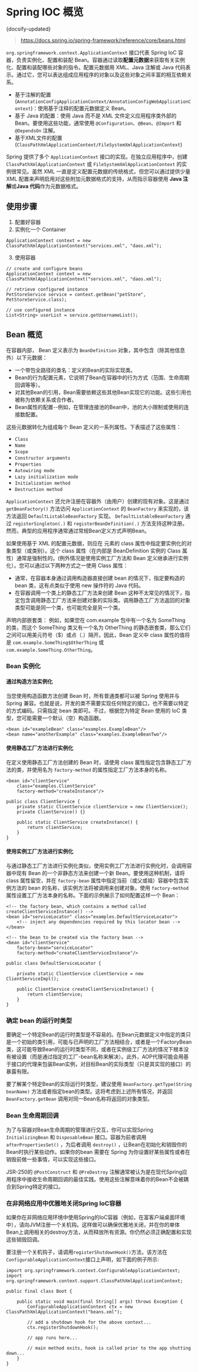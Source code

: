 #  Spring IOC 概览
 {docsify-updated}
> https://docs.spring.io/spring-framework/reference/core/beans.html

`org.springframework.context.ApplicationContext` 接口代表 Spring IoC 容器，负责实例化、配置和装配 Bean。容器通过读取**配置元数据**来获取有关实例化、配置和装配哪些对象的指令。配置元数据用 XML、Java 注解或 Java 代码表示。通过它，您可以表达组成应用程序的对象以及这些对象之间丰富的相互依赖关系。

+ 基于注解的配置(`AnnotationConfigApplicationContext/AnnotationConfigWebApplicationContext`)：使用基于注释的配置元数据定义 Bean。
+ 基于 Java 的配置：使用 Java 而不是 XML 文件定义应用程序类外部的 Bean。要使用这些功能，通常使用 `@Configuration`、`@Bean`、`@Import` 和 `@DependsOn` 注解。
+ 基于XML文件的配置(`ClassPathXmlApplicationContext/FileSystemXmlApplicationContext`)

Spring 提供了多个 `ApplicationContext` 接口的实现。在独立应用程序中，创建 `ClassPathXmlApplicationContext` 或 `FileSystemXmlApplicationContext` 的实例很常见。虽然 XML 一直是定义配置元数据的传统格式，但您可以通过提供少量 XML 配置来声明启用对这些附加元数据格式的支持，从而指示容器使用 **Java 注解**或**Java 代码**作为元数据格式。

## 使用步骤
1. 配置好容器
2. 实例化一个 Container
```
ApplicationContext context = new ClassPathXmlApplicationContext("services.xml", "daos.xml");
```
3. 使用容器
```
// create and configure beans
ApplicationContext context = new ClassPathXmlApplicationContext("services.xml", "daos.xml");

// retrieve configured instance
PetStoreService service = context.getBean("petStore", PetStoreService.class);

// use configured instance
List<String> userList = service.getUsernameList();
```

## Bean 概览
在容器内部， Bean 定义表示为 `BeanDefinition` 对象，其中包含（除其他信息外）以下元数据：
+ 一个带包全路径的类名：定义的Bean的实际实现类。
+ Bean的行为配置元素，它说明了Bean在容器中的行为方式（范围、生命周期回调等等）。
+ 对其他Bean的引用，Bean需要依赖这些其他Bean实现它的功能。这些引用也被称为依赖关系或合作者。
+ Bean属性的配置--例如，在管理连接池的Bean中，池的大小限制或使用的连接数配置。

这些元数据转化为组成每个 Bean 定义的一系列属性。下表描述了这些属性：
+ `Class`
+ `Name`
+ `Scope`
+ `Constructor arguments`
+ `Properties`
+ `Autowiring mode`
+ `Lazy initialization mode`
+ `Initialization method`
+ `Destruction method`

`ApplicationContext` 还允许注册在容器外（由用户）创建的现有对象。这是通过 `getBeanFactory()` 方法访问 `ApplicationContext` 的 `BeanFactory` 来实现的，该方法返回 `DefaultListableBeanFactory` 实现。 `DefaultListableBeanFactory` 通过 `registerSingleton(.)` 和 `registerBeanDefinition(.)` 方法支持这种注册。然而，典型的应用程序通常通过常规Bean定义方式声明Bean。

如果使用基于 XML 的配置元数据，则应在 <bean/> 元素的 class 属性中指定要实例化的对象类型（或类别）。这个 class 属性（在内部是 BeanDefinition 实例的 Class 属性）通常是强制性的。(例外情况是使用实例工厂方法和 Bean 定义继承进行实例化）。您可以通过以下两种方式之一使用 Class 属性：
+ 通常，在容器本身通过调用构造器直接创建 bean 的情况下，指定要构造的 bean 类，这有点类似于使用 new 操作符的 Java 代码。
+ 在容器调用一个类上的静态工厂方法来创建 Bean 这种不太常见的情况下，指定包含调用静态工厂方法来创建对象的实际类。调用静态工厂方法返回的对象类型可能是同一个类，也可能完全是另一个类。

声明内部嵌套类：
例如，如果您在 com.example 包中有一个名为 SomeThing 的类，而这个 SomeThing 类又有一个名为 OtherThing 的静态嵌套类，那么它们之间可以用美元符号（\$）或点（.）隔开。因此，Bean 定义中 class 属性的值将是 `com.example.SomeThing$OtherThing` 或 `com.example.SomeThing.OtherThing`。

### Bean 实例化

#### 通过构造方法实例化
当您使用构造函数方法创建 Bean 时，所有普通类都可以被 Spring 使用并与 Spring 兼容。也就是说，开发的类不需要实现任何特定的接口，也不需要以特定的方式编码。只需指定 bean 类即可。不过，根据您为特定 Bean 使用的 IoC 类型，您可能需要一个默认（空）构造函数。
```
<bean id="exampleBean" class="examples.ExampleBean"/>
<bean name="anotherExample" class="examples.ExampleBeanTwo"/>
```

#### 使用静态工厂方法进行实例化
在定义使用静态工厂方法创建的 Bean 时，请使用 class 属性指定包含静态工厂方法的类，并使用名为 `factory-method` 的属性指定工厂方法本身的名称。
```
<bean id="clientService"
	class="examples.ClientService"
	factory-method="createInstance"/>

public class ClientService {
	private static ClientService clientService = new ClientService();
	private ClientService() {}

	public static ClientService createInstance() {
		return clientService;
	}
}
```
#### 使用实例工厂方法进行实例化
与通过静态工厂方法进行实例化类似，使用实例工厂方法进行实例化时，会调用容器中现有 Bean 的一个非静态方法来创建一个新 Bean。要使用这种机制，请将 class 属性留空，并在 `factory-bean` 属性中指定当前（或父或祖）容器中包含实例方法的 bean 的名称，该实例方法将被调用来创建对象。使用 `factory-method` 属性设置工厂方法本身的名称。下面的示例展示了如何配置这样一个 Bean：
```
<!-- the factory bean, which contains a method called createClientServiceInstance() -->
<bean id="serviceLocator" class="examples.DefaultServiceLocator">
	<!-- inject any dependencies required by this locator bean -->
</bean>

<!-- the bean to be created via the factory bean -->
<bean id="clientService"
	factory-bean="serviceLocator"
	factory-method="createClientServiceInstance"/>

public class DefaultServiceLocator {

	private static ClientService clientService = new ClientServiceImpl();

	public ClientService createClientServiceInstance() {
		return clientService;
	}
}
```

### 确定 bean 的运行时类型
要确定一个特定Bean的运行时类型是不容易的。在Bean元数据定义中指定的类只是一个初始的类引用，可能与已声明的工厂方法相结合，或者是一个FactoryBean类，这可能导致Bean的运行时类型不同，或者在实例级工厂方法的情况下根本没有被设置（而是通过指定的工厂-bean名称来解决）。此外，AOP代理可能会用基于接口的代理来包装Bean实例，对目标Bean的实际类型（只是其实现的接口）的暴露有限。

要了解某个特定Bean的实际运行时类型，建议使用 `BeanFactory.getType(String beanName)` 方法或者指定bean的类型。这将考虑到上述所有情况，并返回 `BeanFactory.getBean` 调用对同一Bean名称将返回的对象类型。

### Bean 生命周期回调
为了与容器对Bean生命周期的管理进行交互，你可以实现Spring `InitializingBean` 和 `DisposableBean` 接口。容器为前者调用 `afterPropertiesSet()` ，为后者调用 `destroy()` ，让Bean在初始化和销毁你的Bean时执行某些动作。如果你的bean 需要在 Spring 为你设置好某些属性或者在销毁前做一些事情，可以实现这些接口。

JSR-250的 `@PostConstruct` 和 `@PreDestroy` 注解通常被认为是在现代Spring应用程序中接收生命周期回调的最佳实践。使用这些注解意味着你的Bean不会被耦合到Spring特定的接口。

### 在非网络应用中优雅地关闭Spring IoC容器
如果你在非网络应用环境中使用Spring的IoC容器（例如，在富客户端桌面环境中），请向JVM注册一个关机钩。这样做可以确保优雅地关闭，并在你的单体Bean上调用相关的destroy方法，从而释放所有资源。你仍然必须正确配置和实现这些销毁回调。

要注册一个关机钩子，请调用`registerShutdownHook()`方法，该方法在`ConfigurableApplicationContext`接口上声明，如下面的例子所示:
```
import org.springframework.context.ConfigurableApplicationContext;
import org.springframework.context.support.ClassPathXmlApplicationContext;

public final class Boot {

	public static void main(final String[] args) throws Exception {
		ConfigurableApplicationContext ctx = new ClassPathXmlApplicationContext("beans.xml");

		// add a shutdown hook for the above context...
		ctx.registerShutdownHook();

		// app runs here...

		// main method exits, hook is called prior to the app shutting down...
	}
}
```
